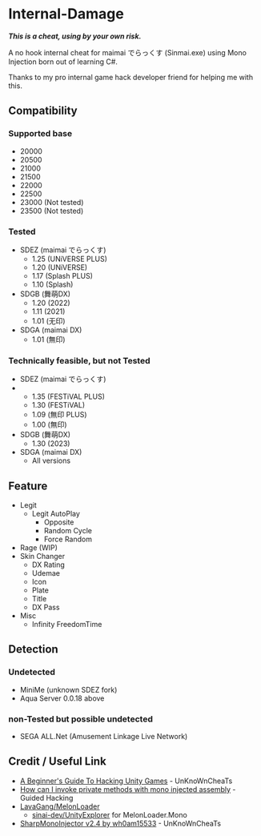 ﻿# Internal-Damage

***This is a cheat, using by your own risk.***

A no hook internal cheat for maimai でらっくす (Sinmai.exe) using Mono Injection born out of learning C#.

Thanks to my pro internal game hack developer friend for helping me with this.

## Compatibility

### Supported base

- 20000
- 20500
- 21000
- 21500
- 22000
- 22500
- 23000 (Not tested)
- 23500 (Not tested)

### Tested
- SDEZ (maimai でらっくす)
  - 1.25 (UNiVERSE PLUS)
  - 1.20 (UNiVERSE)
  - 1.17 (Splash PLUS)
  - 1.10 (Splash)
- SDGB (舞萌DX)
  - 1.20 (2022)
  - 1.11 (2021)
  - 1.01 (无印)
- SDGA (maimai DX)
  - 1.01 (無印)

### Technically feasible, but not Tested
- SDEZ (maimai でらっくす)
- - 1.35 (FESTiVAL PLUS)
  - 1.30 (FESTiVAL)
  - 1.09 (無印 PLUS)
  - 1.00 (無印)
- SDGB (舞萌DX)
  - 1.30 (2023)
- SDGA (maimai DX)
  - All versions

## Feature

- Legit
  - Legit AutoPlay
    - Opposite
    - Random Cycle
    - Force Random
- Rage (WIP)
- Skin Changer
  - DX Rating
  - Udemae
  - Icon
  - Plate
  - Title
  - DX Pass 
- Misc
  - Infinity FreedomTime

## Detection

### Undetected

- MiniMe (unknown SDEZ fork)
- Aqua Server 0.0.18 above

### non-Tested but possible undetected

- SEGA ALL.Net (Amusement Linkage Live Network)

## Credit / Useful Link

* [A Beginner's Guide To Hacking Unity Games](https://www.unknowncheats.me/forum/unity/285864-beginners-guide-hacking-unity-games.html) - UnKnoWnCheaTs
* [How can I invoke private methods with mono injected assembly](https://guidedhacking.com/threads/how-can-i-invoke-private-methods-with-mono-injected-assembly.14389/) - Guided Hacking
* [LavaGang/MelonLoader](https://github.com/LavaGang/MelonLoader)
  * [sinai-dev/UnityExplorer](https://github.com/sinai-dev/UnityExplorer) for MelonLoader.Mono
* [SharpMonoInjector v2.4 by wh0am15533](https://www.unknowncheats.me/forum/unity/408878-sharpmonoinjector-fixed-updated.html) - UnKnoWnCheaTs
